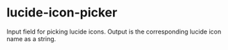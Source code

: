 # lucide-icon-picker

Input field for picking lucide icons. Output is the corresponding lucide icon name as a string.
